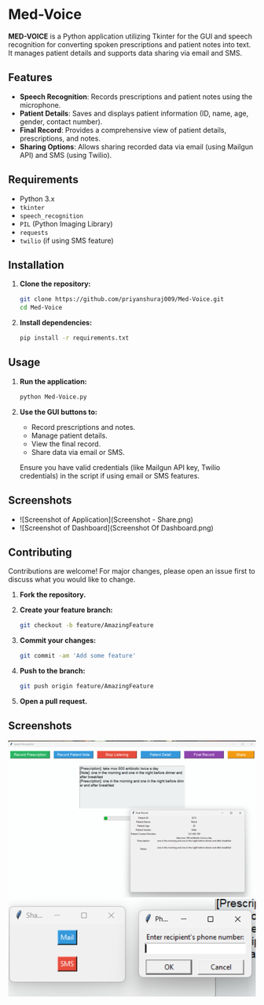 # Med-Voice

**MED-VOICE** is a Python application utilizing Tkinter for the GUI and speech recognition for converting spoken prescriptions and patient notes into text. It manages patient details and supports data sharing via email and SMS.

## Features
- **Speech Recognition**: Records prescriptions and patient notes using the microphone.
- **Patient Details**: Saves and displays patient information (ID, name, age, gender, contact number).
- **Final Record**: Provides a comprehensive view of patient details, prescriptions, and notes.
- **Sharing Options**: Allows sharing recorded data via email (using Mailgun API) and SMS (using Twilio).

## Requirements
- Python 3.x
- `tkinter`
- `speech_recognition`
- `PIL` (Python Imaging Library)
- `requests`
- `twilio` (if using SMS feature)

## Installation

1. **Clone the repository:**

    ```bash
    git clone https://github.com/priyanshuraj009/Med-Voice.git
    cd Med-Voice
    ```

2. **Install dependencies:**

    ```bash
    pip install -r requirements.txt
    ```

## Usage

1. **Run the application:**

    ```bash
    python Med-Voice.py
    ```

2. **Use the GUI buttons to:**
   - Record prescriptions and notes.
   - Manage patient details.
   - View the final record.
   - Share data via email or SMS.

   Ensure you have valid credentials (like Mailgun API key, Twilio credentials) in the script if using email or SMS features.

## Screenshots
- ![Screenshot of Application](Screenshot - Share.png)
- ![Screenshot of Dashboard](Screenshot Of Dashboard.png)

## Contributing
Contributions are welcome! For major changes, please open an issue first to discuss what you would like to change.

1. **Fork the repository.**
2. **Create your feature branch:**

    ```bash
    git checkout -b feature/AmazingFeature
    ```

3. **Commit your changes:**

    ```bash
    git commit -am 'Add some feature'
    ```

4. **Push to the branch:**

    ```bash
    git push origin feature/AmazingFeature
    ```

5. **Open a pull request.**

## Screenshots
![Dashboard Screenshot](output/dashboard.png)
![Sharing Screenshot](output/share.png)
